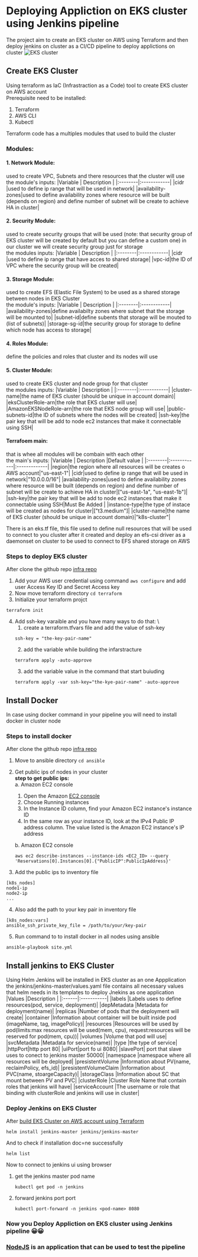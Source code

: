 # Deploying Appliction on EKS cluster using Jenkins pipeline

The project aim to create an EKS cluster on AWS using Terraform and then deploy jenkins on cluster as a CI/CD pipeline to deploy applictions on cluster 
![EKS cluster](./img/eks.png)

## Create EKS Cluster
Using terraform as IaC (Infrastraction as a Code) tool to create EKS cluster on AWS account \
Prerequisite need to be installed:
1. Terraform
2. AWS CLI
3. Kubectl

Terraform code has a multiples modules that used to build the cluster
### Modules:
#### 1. Network Module:
used to create VPC, Subnets and there resources that the cluster will use \
the module's inputs:
|Variable | Description |
|:--------|:------------|
|cidr |used to define ip range that will be used in network|
|availability-zones|used to define availability zones where resource will be built (depends on region) and define number of subnet will be create to achieve HA in cluster|

#### 2. Security Module: 
used to create security groups that will be used (note: that security group of EKS cluster will be created by default but you can define a custom one) in our cluster we will create security group just for storage \
the modules inputs:
|Variable | Description |
|:--------|:------------|
|cidr |used to define ip range that have acces to shared storage|
|vpc-id|the ID of VPC where the security group will be created|

#### 3. Storage Module: 
used to create  EFS (Elastic File System) to be used as a shared storage between nodes in EKS Cluster \
the module's inputs:
|Variable | Description |
|:--------|:------------|
|availability-zones|define availabilty zones where subnet that the storage will be mounted to|
|subnet-id|define subents that storage will be mouted to (list of subnets)|
|storage-sg-id|the security group for storage to define which node has access to storage|

#### 4. Roles Module:
define the  policies and roles that cluster and its nodes will use

#### 5. Cluster Module:
used to create EKS cluster and node group for that cluster \
the modules inputs:
|Variable | Description |
|:--------|:------------|
|cluster-name|the name of EKS cluster (should be unique in account domain)|
|eksClusterRole-arn|the role that EKS cluster will use|
|AmazonEKSNodeRole-arn|the role that EKS node group will use|
|public-subnets-id|the ID of subnets where the nodes will be created|
|ssh-key|the pair key that will be add to node ec2 instances that make it connectable using SSH|

#### Terrafoem main:
that is whee all modules will be combain with each other \
the main's inputs:
|Variable | Description |Default value |
|:--------|:------------|:-------------|
|region|the region where all resources will be creates o AWS account|"us-east-1"|
|cidr|used to define ip range that will be used in network|"10.0.0.0/16"|
|availability-zones|used to define availability zones where resource will be built (depends on region) and define number of subnet will be create to achieve HA in cluster|["us-east-1a", "us-east-1b"]|
|ssh-key|the pair key that will be add to node ec2 instances that make it connectable using SSH|Must Be Added |
|instance-type|the type of instace will be created as nodes for cluster|["t3.medium"]|
|cluster-name|the name of EKS cluster (should be unique in account domain)|"k8s-cluster"|

There is an eks.tf file, this file used to define null resources that will be used to connect to you cluster after it created and deploy an efs-csi driver as a daemonset on cluster to be used to connect to EFS shared storage on AWS

### Steps to deploy EKS cluster
After clone the github repo [infra repo](https://github.com/Ahmed-Elhgawy/aws-k8s-jenkins.git)
1. Add your AWS user credential using command `aws configure` and add user Access Key ID and Secret Access key
2. Now move terraform directory `cd terraform`
3. Initialize your terraform projct 
```
terraform init
```
4. Add ssh-key varaible and you have many ways to do that: \
    1. create a terraform.tfvars file and add the value of ssh-key
    ```
    ssh-key = "the-key-pair-name"
    ```
    2. add the variable while building the infarstracture
    ```
    terraform apply -auto-approve
    ```
    3. add the variable value in the command that start buiuding
    ```
    terraform apply -var ssh-key="the-kye-pair-name" -auto-approve
    ```

## Install Docker
In case using docker command in your pipeline you will need to install docker in cluster node

### Steps to install docker
After clone the github repo [infra repo](https://github.com/Ahmed-Elhgawy/aws-k8s-jenkins.git)
1. Move to ansible directory `cd ansible`
2. Get public ips of nodes in your cluster \
    **step to get public ips:** \
    a. Amazon EC2 console
    1. Open the Amazon [EC2 console](https://console.aws.amazon.com/ec2/)
    2. Choose Running instances
    3. In the Instance ID column, find your Amazon EC2 instance's instance ID
    4. In the same row as your instance ID, look at the IPv4 Public IP address column. The value listed is the Amazon EC2 instance's IP address

    b. Amazon EC2 console
    ```
    aws ec2 describe-instances --instance-ids <EC2_ID> --query 'Reservations[0].Instances[0].{"PublicIP":PublicIpAddress}'
    ```
3. Add the public ips to inventory file
```
[k8s_nodes]
node1-ip
node2-ip
...
```
4. Also add the path to your key pair in inventory file
```
[k8s_nodes:vars]
ansible_ssh_private_key_file = /path/to/your/key-pair
```
5. Run command to to install docker in all nodes using ansible
```
ansible-playbook site.yml
```

## Install jenkins to EKS Cluster
Using Helm Jenkins will be installed in EKS cluster as an one Appplication \
the jenkins/jenkins-master/values.yaml file contains all necessary values that helm needs in its templates to deploy Jnekins as one application
|Values |Description |
|:------|:-----------| 
|labels |Labels uses to define resources(pod, service, deployment)|
|depMetadata |Metadata for deployment(name)|
|replicas |Number of pods that the deployment will create|
|container |Information about container will be built inside pod (imageName, tag, imagePolicy)|
|resources |Resources will be used by pod(limits:max resources will be used(mem, cpu), request:resources will be reserved for pod(mem, cpu))|
|volumes |Volume that pod will use|
|svcMetadata |Metadata for service(name)|
|type |the type of service|
|httpPort|http port 80|
|uiPort|port fo ui 8080|
|slavePort| port that slave uses to conect to jenkins master 50000|
|namespace |namespace where all resources will be deployed|
|presistentVolume |Information about PV(name, reclaimPolicy, efs_id)|
|presistentVolumeClaim |Information about PVC(name, stoargeCapacity)|
|storageClass |Information about SC that mount between PV and PVC|
|clusterRole |Cluster Role Name that contain roles that jenkins will have|
|serviceAccount |The username or role that binding with clusterRole and jenkins will use in cluster|

### Deploy Jenkins on EKS Cluster
After [build EKS Cluster on AWS account using Terraform](https://github.com/Ahmed-Elhgawy/aws-k8s-jenkins/blob/73594db41c6f0426dfb72f3c7a131a8ae21b7f28/README.md#L68)
```
helm install jenkins-master jenkins/jenkins-master
```
And to check if installation doc=ne successfully
```
helm list
```
Now to connect to jenkins ui using browser
1. get the jenkins master pod name
    ```
    kubectl get pod -n jenkins
    ```
2. forward jenkins port port 
    ```
    kubectl port-forward -n jenkins <pod-name> 8080
    ```

### Now you Deploy Appliction on EKS cluster using Jenkins pipeline 😀😀

### [NodeJS](https://github.com/Ahmed-Elhgawy/NodeJsApp.git) is an application that can be used to test the pipeline
